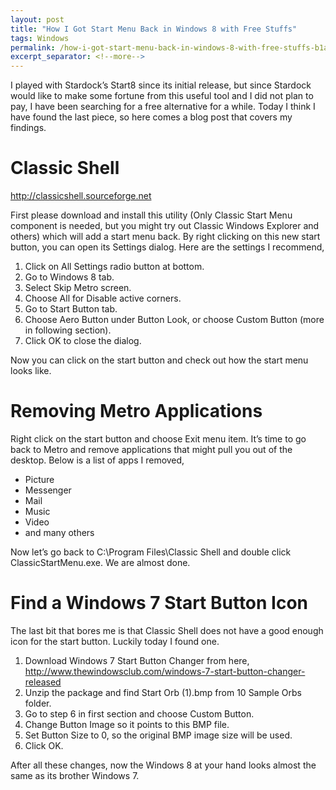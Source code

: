 ```yaml
---
layout: post
title: "How I Got Start Menu Back in Windows 8 with Free Stuffs"
tags: Windows
permalink: /how-i-got-start-menu-back-in-windows-8-with-free-stuffs-b1a6f0d84a53
excerpt_separator: <!--more-->
---
```

I played with Stardock’s Start8 since its initial release, but since Stardock would like to make some fortune from this useful tool and I did not plan to pay, I have been searching for a free alternative for a while. Today I think I have found the last piece, so here comes a blog post that covers my findings.
<!--more-->

# Classic Shell

http://classicshell.sourceforge.net

First please download and install this utility (Only Classic Start Menu component is needed, but you might try out Classic Windows Explorer and others) which will add a start menu back. By right clicking on this new start button, you can open its Settings dialog. Here are the settings I recommend,

1. Click on All Settings radio button at bottom.
1. Go to Windows 8 tab.
1. Select Skip Metro screen.
1. Choose All for Disable active corners.
1. Go to Start Button tab.
1. Choose Aero Button under Button Look, or choose Custom Button (more in following section).
1. Click OK to close the dialog.

Now you can click on the start button and check out how the start menu looks like.

# Removing Metro Applications

Right click on the start button and choose Exit menu item. It’s time to go back to Metro and remove applications that might pull you out of the desktop. Below is a list of apps I removed,

* Picture
* Messenger
* Mail
* Music
* Video
* and many others

Now let’s go back to C:\Program Files\Classic Shell and double click ClassicStartMenu.exe. We are almost done.

# Find a Windows 7 Start Button Icon

The last bit that bores me is that Classic Shell does not have a good enough icon for the start button. Luckily today I found one.

1. Download Windows 7 Start Button Changer from here, http://www.thewindowsclub.com/windows-7-start-button-changer-released
1. Unzip the package and find Start Orb (1).bmp from 10 Sample Orbs folder.
1. Go to step 6 in first section and choose Custom Button.
1. Change Button Image so it points to this BMP file.
1. Set Button Size to 0, so the original BMP image size will be used.
1. Click OK.

After all these changes, now the Windows 8 at your hand looks almost the same as its brother Windows 7.
